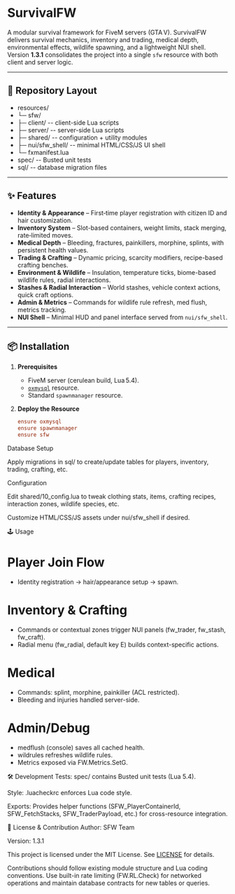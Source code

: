 # SurvivalFW

A modular survival framework for FiveM servers (GTA V). SurvivalFW delivers survival mechanics, inventory and trading, medical depth, environmental effects, wildlife spawning, and a lightweight NUI shell. Version **1.3.1** consolidates the project into a single `sfw` resource with both client and server logic.

---

## 📁 Repository Layout

- resources/
- └─ sfw/
- ├─ client/ -- client-side Lua scripts
- ├─ server/ -- server-side Lua scripts
- ├─ shared/ -- configuration + utility modules
- ├─ nui/sfw_shell/ -- minimal HTML/CSS/JS UI shell
- └─ fxmanifest.lua
- spec/ -- Busted unit tests
- sql/ -- database migration files

---

## ✨ Features

- **Identity & Appearance** – First‑time player registration with citizen ID and hair customization.
- **Inventory System** – Slot-based containers, weight limits, stack merging, rate‑limited moves.
- **Medical Depth** – Bleeding, fractures, painkillers, morphine, splints, with persistent health values.
- **Trading & Crafting** – Dynamic pricing, scarcity modifiers, recipe-based crafting benches.
- **Environment & Wildlife** – Insulation, temperature ticks, biome-based wildlife rules, radial interactions.
- **Stashes & Radial Interaction** – World stashes, vehicle context actions, quick craft options.
- **Admin & Metrics** – Commands for wildlife rule refresh, med flush, metrics tracking.
- **NUI Shell** – Minimal HUD and panel interface served from `nui/sfw_shell`.

---

## 📦 Installation

1. **Prerequisites**
   - FiveM server (cerulean build, Lua 5.4).
   - [`oxmysql`](https://github.com/overextended/oxmysql) resource.
   - Standard `spawnmanager` resource.

2. **Deploy the Resource**
   ```cfg
   ensure oxmysql
   ensure spawnmanager
   ensure sfw
Database Setup

Apply migrations in sql/ to create/update tables for players, inventory, trading, crafting, etc.

Configuration

Edit shared/10_config.lua to tweak clothing stats, items, crafting recipes, interaction zones, wildlife species, etc.

Customize HTML/CSS/JS assets under nui/sfw_shell if desired.

🕹️ Usage
# Player Join Flow
- Identity registration → hair/appearance setup → spawn.

# Inventory & Crafting
- Commands or contextual zones trigger NUI panels (fw_trader, fw_stash, fw_craft).
- Radial menu (fw_radial, default key E) builds context-specific actions.

# Medical
- Commands: splint, morphine, painkiller (ACL restricted).
- Bleeding and injuries handled server-side.

# Admin/Debug
- medflush (console) saves all cached health.
- wildrules refreshes wildlife rules.
- Metrics exposed via FW.Metrics.SetG.

🛠️ Development
Tests: spec/ contains Busted unit tests (Lua 5.4).

Style: .luacheckrc enforces Lua code style.

Exports: Provides helper functions (SFW_PlayerContainerId, SFW_FetchStacks, SFW_TraderPayload, etc.) for cross-resource integration.

📜 License & Contribution
Author: SFW Team

Version: 1.3.1

This project is licensed under the MIT License. See [LICENSE](LICENSE) for details.

Contributions should follow existing module structure and Lua coding conventions. Use built-in rate limiting (FW.RL.Check) for networked operations and maintain database contracts for new tables or queries.
